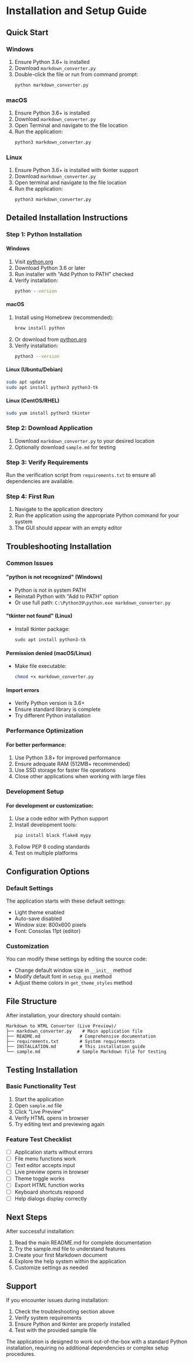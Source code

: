 # Installation and Setup Guide

## Quick Start

### Windows
1. Ensure Python 3.6+ is installed
2. Download `markdown_converter.py`
3. Double-click the file or run from command prompt:
   ```cmd
   python markdown_converter.py
   ```

### macOS
1. Ensure Python 3.6+ is installed
2. Download `markdown_converter.py`
3. Open Terminal and navigate to the file location
4. Run the application:
   ```bash
   python3 markdown_converter.py
   ```

### Linux
1. Ensure Python 3.6+ is installed with tkinter support
2. Download `markdown_converter.py`
3. Open terminal and navigate to the file location
4. Run the application:
   ```bash
   python3 markdown_converter.py
   ```

## Detailed Installation Instructions

### Step 1: Python Installation

#### Windows
1. Visit [python.org](https://www.python.org/downloads/)
2. Download Python 3.6 or later
3. Run installer with "Add Python to PATH" checked
4. Verify installation:
   ```cmd
   python --version
   ```

#### macOS
1. Install using Homebrew (recommended):
   ```bash
   brew install python
   ```
2. Or download from [python.org](https://www.python.org/downloads/)
3. Verify installation:
   ```bash
   python3 --version
   ```

#### Linux (Ubuntu/Debian)
```bash
sudo apt update
sudo apt install python3 python3-tk
```

#### Linux (CentOS/RHEL)
```bash
sudo yum install python3 tkinter
```

### Step 2: Download Application
1. Download `markdown_converter.py` to your desired location
2. Optionally download `sample.md` for testing

### Step 3: Verify Requirements
Run the verification script from `requirements.txt` to ensure all dependencies are available.

### Step 4: First Run
1. Navigate to the application directory
2. Run the application using the appropriate Python command for your system
3. The GUI should appear with an empty editor

## Troubleshooting Installation

### Common Issues

#### "python is not recognized" (Windows)
- Python is not in system PATH
- Reinstall Python with "Add to PATH" option
- Or use full path: `C:\Python39\python.exe markdown_converter.py`

#### "tkinter not found" (Linux)
- Install tkinter package:
  ```bash
  sudo apt install python3-tk
  ```

#### Permission denied (macOS/Linux)
- Make file executable:
  ```bash
  chmod +x markdown_converter.py
  ```

#### Import errors
- Verify Python version is 3.6+
- Ensure standard library is complete
- Try different Python installation

### Performance Optimization

#### For better performance:
1. Use Python 3.8+ for improved performance
2. Ensure adequate RAM (512MB+ recommended)
3. Use SSD storage for faster file operations
4. Close other applications when working with large files

### Development Setup

#### For development or customization:
1. Use a code editor with Python support
2. Install development tools:
   ```bash
   pip install black flake8 mypy
   ```
3. Follow PEP 8 coding standards
4. Test on multiple platforms

## Configuration Options

### Default Settings
The application starts with these default settings:
- Light theme enabled
- Auto-save disabled
- Window size: 800x600 pixels
- Font: Consolas 11pt (editor)

### Customization
You can modify these settings by editing the source code:
- Change default window size in `__init__` method
- Modify default font in `setup_gui` method
- Adjust theme colors in `get_theme_styles` method

## File Structure

After installation, your directory should contain:
```
Markdown to HTML Converter (Live Preview)/
├── markdown_converter.py    # Main application file
├── README.md               # Comprehensive documentation
├── requirements.txt        # System requirements
├── INSTALLATION.md         # This installation guide
└── sample.md              # Sample Markdown file for testing
```

## Testing Installation

### Basic Functionality Test
1. Start the application
2. Open `sample.md` file
3. Click "Live Preview"
4. Verify HTML opens in browser
5. Try editing text and previewing again

### Feature Test Checklist
- [ ] Application starts without errors
- [ ] File menu functions work
- [ ] Text editor accepts input
- [ ] Live preview opens in browser
- [ ] Theme toggle works
- [ ] Export HTML function works
- [ ] Keyboard shortcuts respond
- [ ] Help dialogs display correctly

## Next Steps

After successful installation:
1. Read the main README.md for complete documentation
2. Try the sample.md file to understand features
3. Create your first Markdown document
4. Explore the help system within the application
5. Customize settings as needed

## Support

If you encounter issues during installation:
1. Check the troubleshooting section above
2. Verify system requirements
3. Ensure Python and tkinter are properly installed
4. Test with the provided sample file

The application is designed to work out-of-the-box with a standard Python installation, requiring no additional dependencies or complex setup procedures.
